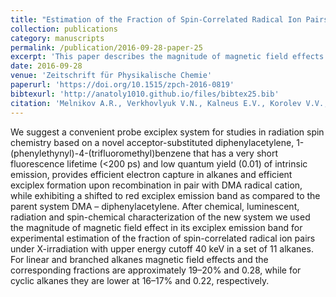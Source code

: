 ```yaml
---
title: "Estimation of the Fraction of Spin-Correlated Radical Ion Pairs in Irradiated Alkanes using Magnetosensitive Recombination Luminescence from Exciplexes Generated upon Recombination of a Probe Pair"
collection: publications
category: manuscripts
permalink: /publication/2016-09-28-paper-25
excerpt: 'This paper describes the magnitude of magnetic field effects in exciplex emission formed by a novel acceptor-substituted diphenylacetylene and DMA'
date: 2016-09-28
venue: 'Zeitschrift für Physikalische Chemie'
paperurl: 'https://doi.org/10.1515/zpch-2016-0819'
bibtexurl: 'http://anatoly1010.github.io/files/bibtex25.bib'
citation: 'Melnikov A.R., Verkhovlyuk V.N., Kalneus E.V., Korolev V.V., Borovkov V.I., Sherin P.S., Davydova M.P., Vasilevsky S.F., Stass D.V. &quot;Estimation of the Fraction of Spin-Correlated Radical Ion Pairs in Irradiated Alkanes using Magnetosensitive Recombination Luminescence from Exciplexes Generated upon Recombination of a Probe Pair&quot; <i>Z. Phys. Chem.</i> 2016. 231(2). P. 239-267.'
---
```

We suggest a convenient probe exciplex system for studies in radiation spin chemistry based on a novel acceptor-substituted diphenylacetylene, 1-(phenylethynyl)-4-(trifluoromethyl)benzene that has a very short fluorescence lifetime (<200 ps) and low quantum yield (0.01) of intrinsic emission, provides efficient electron capture in alkanes and efficient exciplex formation upon recombination in pair with DMA radical cation, while exhibiting a shifted to red exciplex emission band as compared to the parent system DMA – diphenylacetylene. After chemical, luminescent, radiation and spin-chemical characterization of the new system we used the magnitude of magnetic field effect in its exciplex emission band for experimental estimation of the fraction of spin-correlated radical ion pairs under X-irradiation with upper energy cutoff 40 keV in a set of 11 alkanes. For linear and branched alkanes magnetic field effects and the corresponding fractions are approximately 19–20% and 0.28, while for cyclic alkanes they are lower at 16–17% and 0.22, respectively.